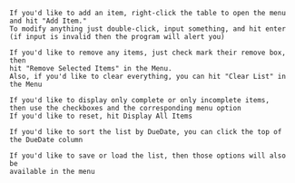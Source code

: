     If you'd like to add an item, right-click the table to open the menu and hit "Add Item."
    To modify anything just double-click, input something, and hit enter 
    (if input is invalid then the program will alert you)
    
    If you'd like to remove any items, just check mark their remove box, then
    hit "Remove Selected Items" in the Menu.
    Also, if you'd like to clear everything, you can hit "Clear List" in the Menu

    If you'd like to display only complete or only incomplete items,
    then use the checkboxes and the corresponding menu option
    If you'd like to reset, hit Display All Items

    If you'd like to sort the list by DueDate, you can click the top of the DueDate column

    If you'd like to save or load the list, then those options will also be
    available in the menu